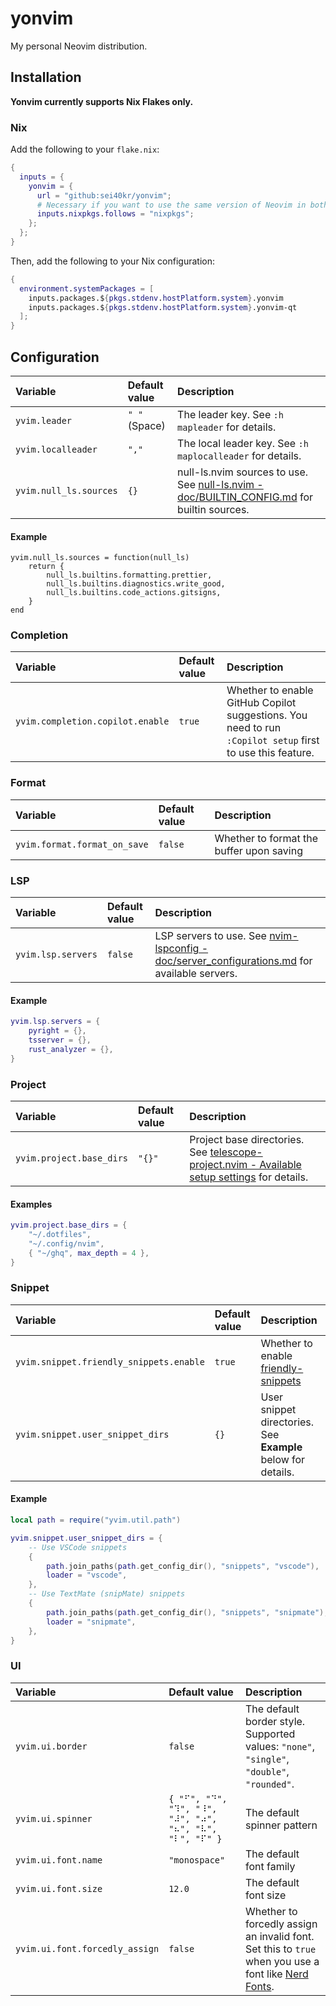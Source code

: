 # yonvim

My personal Neovim distribution.

## Installation

**Yonvim currently supports Nix Flakes only.**

### Nix

Add the following to your `flake.nix`:

```nix
{
  inputs = {
    yonvim = {
      url = "github:sei40kr/yonvim";
      # Necessary if you want to use the same version of Neovim in both Flakes
      inputs.nixpkgs.follows = "nixpkgs";
    };
  };
}
```

Then, add the following to your Nix configuration:

```nix
{
  environment.systemPackages = [
    inputs.packages.${pkgs.stdenv.hostPlatform.system}.yonvim
    inputs.packages.${pkgs.stdenv.hostPlatform.system}.yonvim-qt
  ];
}
```

## Configuration

| Variable               | Default value | Description                                                                                                                                                                      |
| :--------------------- | :------------ | :------------------------------------------------------------------------------------------------------------------------------------------------------------------------------- |
| `yvim.leader`          | `" "` (Space) | The leader key. See `:h mapleader` for details.                                                                                                                                  |
| `yvim.localleader`     | `","`         | The local leader key. See `:h maplocalleader` for details.                                                                                                                       |
| `yvim.null_ls.sources` | `{}`          | null-ls.nvim sources to use. See [null-ls.nvim - doc/BUILTIN_CONFIG.md](https://github.com/jose-elias-alvarez/null-ls.nvim/blob/main/doc/BUILTIN_CONFIG.md) for builtin sources. |

#### Example

```
yvim.null_ls.sources = function(null_ls)
    return {
        null_ls.builtins.formatting.prettier,
        null_ls.builtins.diagnostics.write_good,
        null_ls.builtins.code_actions.gitsigns,
    }
end
```

### Completion

| Variable                           | Default value | Description                                                                                               |
| :--------------------------------- | :------------ | :-------------------------------------------------------------------------------------------------------- |
| `yvim.completion.copilot.enable`   | `true`        | Whether to enable GitHub Copilot suggestions. You need to run `:Copilot setup` first to use this feature. |

### Format

| Variable                     | Default value | Description                              |
| :--------------------------- | :------------ | :--------------------------------------- |
| `yvim.format.format_on_save` | `false`       | Whether to format the buffer upon saving |

### LSP

| Variable           | Default value | Description                                                                                                                                                                       |
| :----------------- | :------------ | :-------------------------------------------------------------------------------------------------------------------------------------------------------------------------------- |
| `yvim.lsp.servers` | `false`       | LSP servers to use. See [nvim-lspconfig - doc/server_configurations.md](https://github.com/neovim/nvim-lspconfig/blob/master/doc/server_configurations.md) for available servers. |

#### Example

```lua
yvim.lsp.servers = {
    pyright = {},
    tsserver = {},
    rust_analyzer = {},
}
```

### Project

| Variable                 | Default value | Description                                                                                                                                                                       |
| :----------------------- | :------------ | :-------------------------------------------------------------------------------------------------------------------------------------------------------------------------------- |
| `yvim.project.base_dirs` | `"{}"`        | Project base directories. See [telescope-project.nvim - Available setup settings](https://github.com/nvim-telescope/telescope-project.nvim#available-setup-settings) for details. |

#### Examples

```lua
yvim.project.base_dirs = {
    "~/.dotfiles",
    "~/.config/nvim",
    { "~/ghq", max_depth = 4 },
}
```

### Snippet

| Variable                                | Default value | Description                                                                            |
| :-------------------------------------- | :------------ | :------------------------------------------------------------------------------------- |
| `yvim.snippet.friendly_snippets.enable` | `true`        | Whether to enable [friendly-snippets](https://github.com/rafamadriz/friendly-snippets) |
| `yvim.snippet.user_snippet_dirs`        | `{}`          | User snippet directories. See **Example** below for details.                           |

#### Example

```lua
local path = require("yvim.util.path")

yvim.snippet.user_snippet_dirs = {
    -- Use VSCode snippets
    {
        path.join_paths(path.get_config_dir(), "snippets", "vscode"),
        loader = "vscode",
    },
    -- Use TextMate (snipMate) snippets
    {
        path.join_paths(path.get_config_dir(), "snippets", "snipmate"),
        loader = "snipmate",
    },
}
```

### UI

| Variable                       | Default value                                          | Description                                                                                                                      |
| :----------------------------- | :----------------------------------------------------- | :------------------------------------------------------------------------------------------------------------------------------- |
| `yvim.ui.border`               | `false`                                                | The default border style. Supported values: `"none"`, `"single"`, `"double"`, `"rounded"`.                                       |
| `yvim.ui.spinner`              | `{ "⠋", "⠙", "⠹", "⠸", "⠼", "⠴", "⠦", "⠧", "⠇", "⠏" }` | The default spinner pattern                                                                                                      |
| `yvim.ui.font.name`            | `"monospace"`                                          | The default font family                                                                                                          |
| `yvim.ui.font.size`            | `12.0`                                                 | The default font size                                                                                                            |
| `yvim.ui.font.forcedly_assign` | `false`                                                | Whether to forcedly assign an invalid font. Set this to `true` when you use a font like [Nerd Fonts](https://www.nerdfonts.com). |
